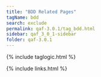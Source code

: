 ```yaml
---
title: "BDD Related Pages"
tagName: bdd
search: exclude
permalink: qaf-3.0.1/tag_bdd.html
sidebar: qaf_3_0_1-sidebar
folder: qaf-3.0.1
---
```

{% include taglogic.html %}

{% include links.html %}
